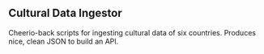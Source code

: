 ## Cultural Data Ingestor

Cheerio-back scripts for ingesting cultural data of six countries. Produces nice, clean JSON to build an API.
